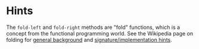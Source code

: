 # Hints

The `fold-left` and `fold-right` methods are "fold" functions, which is a concept from the functional programming world. See the Wikipedia page on folding for [general background](https://en.wikipedia.org/wiki/Fold_(higher-order_function)) and [signature/implementation hints](https://en.wikipedia.org/wiki/Fold_(higher-order_function)#Linear_folds).
